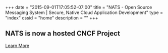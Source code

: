 +++
date = "2015-09-01T17:05:52-07:00"
title = "NATS - Open Source Messaging System | Secure, Native Cloud Application Development"
type = "index"
cssid = "home"
description = ""
+++
## NATS is now a hosted **CNCF** Project
<p class="extra-info">
    <a id="download-button" class="btn btn-lg" target="_blank" href="https://www.cncf.io/blog/2018/03/15/cncf-to-host-nats/">Learn More</a>
</p>